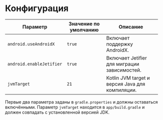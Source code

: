 # Конфигурация

| Параметр | Значение по умолчанию | Описание |
|---------|-----------------------|---------|
| `android.useAndroidX` | `true` | Включает поддержку AndroidX. |
| `android.enableJetifier` | `true` | Включает Jetifier для миграции зависимостей. |
| `jvmTarget` | `21` | Kotlin JVM target и версия Java для компиляции. |

Первые два параметра заданы в `gradle.properties` и должны оставаться включёнными. Параметр `jvmTarget` находится в `app/build.gradle` и должен совпадать с установленной версией JDK.

